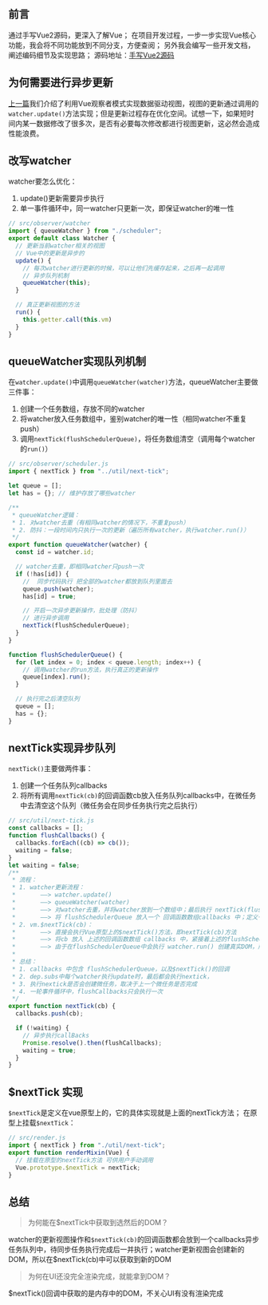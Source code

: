## 前言
通过手写Vue2源码，更深入了解Vue；
在项目开发过程，一步一步实现Vue核心功能，我会将不同功能放到不同分支，方便查阅；
另外我会编写一些开发文档，阐述编码细节及实现思路；
源码地址：[手写Vue2源码](https://github.com/Shideshanxx/vue2-analyze)

## 为何需要进行异步更新
[上一篇](https://juejin.cn/post/7048142278220578829)我们介绍了利用Vue观察者模式实现数据驱动视图，视图的更新通过调用的`watcher.update()`方法实现；但是更新过程存在优化空间。试想一下，如果短时间内某一数据修改了很多次，是否有必要每次修改都进行视图更新，这必然会造成性能浪费。

## 改写watcher
watcher要怎么优化：
1. update()更新需要异步执行
2. 单一事件循环中，同一watcher只更新一次，即保证watcher的唯一性

```js
// src/observer/watcher
import { queueWatcher } from "./scheduler";
export default class Watcher {
  // 更新当前watcher相关的视图
  // Vue中的更新是异步的
  update() {
    // 每次watcher进行更新的时候，可以让他们先缓存起来，之后再一起调用
    // 异步队列机制
    queueWatcher(this);
  }

  // 真正更新视图的方法
  run() {
    this.getter.call(this.vm)
  }
}
```
## queueWatcher实现队列机制
在`watcher.update()`中调用`queueWatcher(watcher)`方法，queueWatcher主要做三件事：
1. 创建一个任务数组，存放不同的watcher
2. 将watcher放入任务数组中，鉴别watcher的唯一性（相同watcher不重复push）
3. 调用`nextTick(flushSchedulerQueue)`，将任务数组清空（调用每个watcher的`run()`）
```js
// src/observer/scheduler.js
import { nextTick } from "../util/next-tick";

let queue = [];
let has = {}; // 维护存放了哪些watcher

/**
 * queueWatcher逻辑：
 * 1. 对watcher去重（有相同watcher的情况下，不重复push）
 * 2. 防抖：一段时间内只执行一次的更新（遍历所有watcher，执行watcher.run()）
 */
export function queueWatcher(watcher) {
  const id = watcher.id;

  // watcher去重，即相同watcher只push一次
  if (!has[id]) {
    //  同步代码执行 把全部的watcher都放到队列里面去
    queue.push(watcher);
    has[id] = true;

    // 开启一次异步更新操作，批处理（防抖）
    // 进行异步调用
    nextTick(flushSchedulerQueue);
  }
}

function flushSchedulerQueue() {
  for (let index = 0; index < queue.length; index++) {
    // 调用watcher的run方法，执行真正的更新操作
    queue[index].run();
  }

  // 执行完之后清空队列
  queue = [];
  has = {};
}
```

## nextTick实现异步队列
`nextTick()`主要做两件事：
1. 创建一个任务队列callbacks
2. 将所有调用`nextTick(cb)`的回调函数cb放入任务队列callbacks中，在微任务中去清空这个队列（微任务会在同步任务执行完之后执行）
```js
// src/util/next-tick.js
const callbacks = [];
function flushCallbacks() {
  callbacks.forEach((cb) => cb());
  waiting = false;
}
let waiting = false;
/**
 * 流程：
 * 1. watcher更新流程：
 *       ——> watcher.update()
 *       ——> queueWatcher(watcher)
 *       ——> 对watcher去重，并将watcher放到一个数组中；最后执行 nextTick(flushSchedulerQueue)（flushSchedulerQueue的作用是遍历watcher数组，调用watcher.run()）
 *       ——> 将 flushSchedulerQueue 放入一个 回调函数数组callbacks 中；定义一个微任务：flushCallbacks(callbacks)；
 * 2. vm.$nextTick(cb)：
 *       ——> 直接会执行Vue原型上的$nextTick()方法，即nextTick(cb)方法
 *       ——> 将cb 放入 上述的回调函数数组 callbacks 中，紧接着上述的flushSchedulerQueue，在微任务中一并执行
 *       ——> 由于在flushSchedulerQueue中会执行 watcher.run() 创建真实DOM，所以可以在$nextTick()回调中获取到最新DOM节点
 * 
 * 总结：
 * 1. callbacks 中包含 flushSchedulerQueue，以及$nextTick()的回调
 * 2. dep.subs中每个watcher执行update时，最后都会执行nextick，
 * 3. 执行nextick是否会创建微任务，取决于上一个微任务是否完成
 * 4. 一轮事件循环中，flushCallbacks只会执行一次
 */
export function nextTick(cb) {
  callbacks.push(cb);

  if (!waiting) {
    // 异步执行callBacks
    Promise.resolve().then(flushCallbacks);
    waiting = true;
  }
}

```

## $nextTick 实现
`$nextTick`是定义在vue原型上的，它的具体实现就是上面的nextTick方法；
在原型上挂载`$nextTick`：
```js
// src/render.js
import { nextTick } from "./util/next-tick";
export function renderMixin(Vue) {
  // 挂载在原型的nextTick方法 可供用户手动调用
  Vue.prototype.$nextTick = nextTick;
}
```

## 总结
> 为何能在$nextTick中获取到选然后的DOM？

watcher的更新视图操作和`$nextTick(cb)`的回调函数都会放到一个callbacks异步任务队列中，待同步任务执行完成后一并执行；watcher更新视图会创建新的DOM，所以在$nextTick(cb)中可以获取到新的DOM

> 为何在UI还没完全渲染完成，就能拿到DOM？

$nextTick()回调中获取的是内存中的DOM，不关心UI有没有渲染完成
